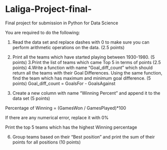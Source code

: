 # Laliga-Project-final-
Final project for submission in Python for Data Science

You are required to do the following:

  1.  Read the data set and replace dashes with 0 to make sure you can perform arithmetic operations on the data. (2.5 points)
   2.   Print all the teams which have started playing between 1930-1980. (5 points)
    3.Print the list of teams which came Top 5 in terms of points (2.5 points)
    4.Write a function with name “Goal_diff_count” which should return all the teams with their Goal Differences. Using the same function, find the team which has maximum and          minimum goal difference. (5 points)
        Goal_diff_count = GoalsFor - GoalsAgainst

 5. Create a new column with name “Winning Percent” and append it to the data set (5 points)

Percentage of Winning = (GamesWon / GamesPlayed)*100

If there are any numerical error, replace it with 0%

Print the top 5 teams which has the highest Winning percentage

 6. Group teams based on their “Best position” and print the sum of their points for all positions (10 points)


